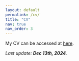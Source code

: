 ```yaml
---
layout: default
permalink: /cv/
title: "CV"
nav: true
nav_order: 3
---
```


My CV can be accessed at [here](https://beilong-tang.github.io/assets/pdf/Beilong_Tang_CV.pdf).

_Last update: __Dec 13th, 2024__._ 
